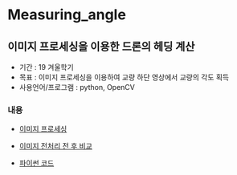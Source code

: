 # Measuring_angle

## 이미지 프로세싱을 이용한 드론의 헤딩 계산

* 기간 : 19 겨울학기
* 목표 : 이미지 프로세싱을 이용하여 교량 하단 영상에서 교량의 각도 획득
* 사용언어/프로그램 : python, OpenCV

### 내용
- [이미지 프로세싱](https://github.com/rkdogo08/Measuring_angle/blob/master/image__process.ipynb)

- [이미지 전처리 전 후 비교](https://github.com/rkdogo08/Measuring_angle/blob/master/image_process_bef_aft.md)

- [파이썬 코드](https://github.com/rkdogo08/Measuring_angle/blob/master/code/video_angle_measuring.py)

